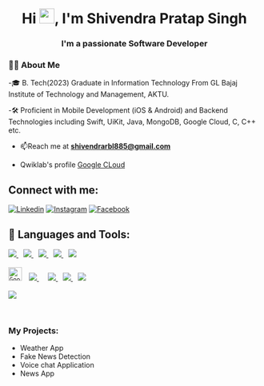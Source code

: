 <h1 align="center">Hi <img src="https://raw.githubusercontent.com/MartinHeinz/MartinHeinz/master/wave.gif" width="30px">, I'm Shivendra Pratap Singh</h1>
<h3 align="center">I'm a passionate Software Developer</h3>


### 🙋‍♂️ About Me

-🎓 B. Tech(2023) Graduate in Information Technology From GL Bajaj Institute of Technology and Management, AKTU.

-🛠 Proficient in Mobile Development (iOS & Android) and Backend Technologies including Swift, UiKit, Java, MongoDB, Google Cloud, C, C++ etc.
- 📫Reach me at **shivendrarbl885@gmail.com** 

-  Qwiklab's profile [Google CLoud](https://www.cloudskillsboost.google/public_profiles/def26410-db18-43ca-9025-77c924d50e20)

## Connect with me:

[![Linkedin](https://img.shields.io/badge/-Shivendra-0e76a8?style=flat-square&logo=Linkedin&logoColor=white)](https://www.linkedin.com/in/shivendra-singh-609b261b3/) [![Instagram](https://img.shields.io/badge/-Shivendra-e4405f?style=flat-square&logo=Instagram&logoColor=white)](https://www.instagram.com/shivendraa8853/) [![Facebook](https://img.shields.io/badge/-Shivendra-3b5999?style=flat&logo=facebook&logoColor=white)](https://www.facebook.com/profile.php?id=100027329721730)

## 🚀 Languages and Tools:

<p align="left"> 
    <a href="https://developer.apple.com/swift/" target="_blank"> <img src="https://img.icons8.com/color/48/000000/swift.png"/> </a>
     <span style="margin-right: 10px;"></span>
    <a href="https://www.java.com/en/" target="_blank"> <img src="https://img.icons8.com/color/48/000000/java-coffee-cup-logo.png"/> </a>
     <span style="margin-right: 10px;"></span>
    <a href="https://getbootstrap.com" target="_blank"> <img src="https://img.icons8.com/color/48/000000/bootstrap.png"/> </a> 
     <span style="margin-right: 10px;"></span>
    <a href="https://www.w3.org/html/" target="_blank"> <img src="https://img.icons8.com/color/48/000000/html-5.png"/> </a> 
     <span style="margin-right: 10px;"></span>
    <a href="https://www.w3schools.com/css/" target="_blank"> <img src="https://img.icons8.com/color/48/000000/css3.png"/> </a> 
     <span style="margin-right: 10px;"></span>
    <br/> <br/> 
    <code><img height="27" src="https://firebasestorage.googleapis.com/v0/b/shopping-world-e9574.appspot.com/o/gcp-logo-cloud.png?alt=media&token=9777bb92-1290-4d57-a88f-62351e0cdab8" alt="Google Cloud"></code>
     <span style="margin-right: 10px;"></span>
    <a style="padding-right:8px;" href="https://www.mysql.com/" target="_blank"> <img src="https://img.icons8.com/fluent/50/000000/mysql-logo.png"/> </a>
     <span style="margin-right: 10px;"></span>
    <a href="https://git-scm.com/" target="_blank"> <img src="https://img.icons8.com/color/48/000000/git.png"/> </a>
     <span style="margin-right: 10px;"></span>
    <a href="https://www.atlassian.com/software/jira" target="_blank"> <img src="https://img.icons8.com/color/48/000000/jira.png"/> </a>
     <span style="margin-right: 10px;"></span>
    <a href="https://github.com/" target="_blank"> <img src="https://img.icons8.com/fluent/48/000000/github.png"/> </a>
     <span style="margin-right: 10px;"></span>
    <br/> <br/> 
    <a href="https://bitbucket.org/" target="_blank"> <img src="https://img.icons8.com/color/48/000000/bitbucket.png"/> </a>
</p>


<br/>

### My Projects:

- Weather App
- Fake News Detection
- Voice chat Application
- News App



